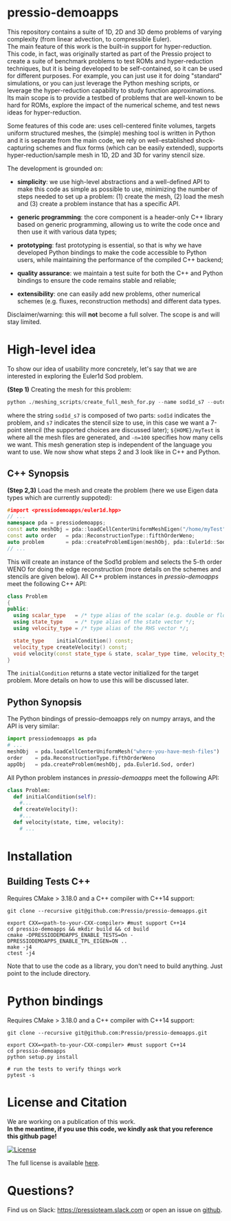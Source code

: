 # pressio-demoapps

This repository contains a suite of 1D, 2D and 3D demo problems of varying complexity (from linear advection, to compressible Euler). <br>
The main feature of this work is the built-in support for hyper-reduction. This code, in fact, was originally started as part of the Pressio project to create a suite of benchmark problems to test ROMs and hyper-reduction techniques, but it is being developed to be self-contained, so it can be used for different purposes. For example, you can just use it for doing "standard" simulations, or you can just leverage the Python meshing scripts, or leverage the hyper-reduction capability to study function approximations. Its main scope is to provide a testbed of problems that are well-known to be hard for ROMs, explore the impact of the numerical scheme, and test news ideas for hyper-reduction.

Some features of this code are: uses cell-centered finite volumes, targets uniform structured meshes, the (simple) meshing tool is written in Python and it is separate from the main code, we rely on well-established shock-capturing schemes and flux forms (which can be easily extended), supports hyper-reduction/sample mesh in 1D, 2D and 3D for variny stencil size.

The development is grounded on:
- **simplicity**: we use high-level abstractions and a well-defined API to make this code as simple as possible to use, minimizing the number of steps needed to set up a problem: (1) create the mesh, (2) load the mesh and (3) create a problem instance that has a specific API.

- **generic programming**: the core component is a header-only C++ library based on generic programming, allowing us to write the code once and then use it with various data types;

- **prototyping**: fast prototyping is essential, so that is why we have developed Python bindings to make the code accessible to Python users, while maintaining the performance of the compiled C++ backend;

- **quality assurance**: we maintain a test suite for both the C++ and Python bindings to ensure the code remains stable and reliable;

- **extensibility**: one can easily add new problems, other numerical schemes (e.g. fluxes, reconstruction methods) and different data types.

Disclaimer/warning: this will **not** become a full solver. The scope is and will stay limited.


# High-level idea

To show our idea of usability more concretely, let's say that we are interested in exploring the Euler1d Sod problem.

**(Step 1)** Creating the mesh for this problem:
```py
python ./meshing_scripts/create_full_mesh_for.py --name sod1d_s7 --outdir ${HOME}/myTest -n 100
```
where the string `sod1d_s7` is composed of two parts: `sod1d` indicates the problem, and `s7` indicates the stencil size to use, in this case we want a 7-point stencil (the supported choices are discussed later); `${HOME}/myTest` is where all the mesh files are generated, and `-n=100` specifies how many cells we want. This mesh generation step is independent of the language you want to use. We now show what steps 2 and 3 look like in C++ and Python.

## C++ Synopsis

**(Step 2,3)** Load the mesh and create the problem (here we use Eigen data types which are currently suppoted):
```c++
#import <pressiodemoapps/euler1d.hpp>
// ...
namespace pda = pressiodemoapps;
const auto meshObj = pda::loadCellCenterUniformMeshEigen("/home/myTest");
const auto order   = pda::ReconstructionType::fifthOrderWeno;
auto problem       = pda::createProblemEigen(meshObj, pda::Euler1d::Sod, order);
// ...
```
This will create an instance of the Sod1d problem and selects the 5-th order WENO for doing the edge reconstruction (more details on the schemes and stencils are given below). All C++ problem instances in *pressio-demoapps* meet the following C++ API:
```cpp
class Problem
{
public:
  using scalar_type   = /* type alias of the scalar (e.g. double or float) */;
  using state_type    = /* type alias of the state vector */;
  using velocity_type = /* type alias of the RHS vector */;

  state_type    initialCondition() const;
  velocity_type createVelocity() const;
  void velocity(const state_type & state, scalar_type time, velocity_type & velocity);
}
```
The `initialCondition` returns a state vector initialized for the target problem.
More details on how to use this will be discussed later.


## Python Synopsis

The Python bindings of pressio-demoapps rely on numpy arrays, and the API is very similar:
```py
import pressiodemoapps as pda
# ...
meshObj  = pda.loadCellCenterUniformMesh("where-you-have-mesh-files")
order    = pda.ReconstructionType.fifthOrderWeno
appObj   = pda.createProblem(meshObj, pda.Euler1d.Sod, order)
```
All Python problem instances in *pressio-demoapps* meet the following API:
```py
class Problem:
  def initialCondition(self):
    #...
  def createVelocity():
    #...
  def velocity(state, time, velocity):
    # ...
```


# Installation

## Building Tests C++
Requires CMake > 3.18.0 and a C++ compiler with C++14 support:

```
git clone --recursive git@github.com:Pressio/pressio-demoapps.git

export CXX=<path-to-your-CXX-compiler> #must support C++14
cd pressio-demoapps && mkdir build && cd build
cmake -DPRESSIODEMOAPPS_ENABLE_TESTS=On -DPRESSIODEMOAPPS_ENABLE_TPL_EIGEN=ON ..
make -j4
ctest -j4
```
Note that to use the code as a library, you don't need to build anything.
Just point to the include directory.

# Python bindings
Requires CMake > 3.18.0 and a C++ compiler with C++14 support:

```
git clone --recursive git@github.com:Pressio/pressio-demoapps.git

export CXX=<path-to-your-CXX-compiler> #must support C++14
cd pressio-demoapps
python setup.py install

# run the tests to verify things work
pytest -s
```





<!-- ## 1d Problems: Sod, Lax -->

<!-- Mesh generation: -->
<!-- ```py -->
<!-- python ./meshing_scripts/create_full_mesh_for.py --name sod1d_s<3,7> -n <N> -outDir <somewhere> -->
<!-- python ./meshing_scripts/create_full_mesh_for.py --name lax1d_s<3,7> -n <N> -outDir <somewhere> -->
<!-- ``` -->

<!-- C++ problem object syntax: -->
<!-- ```c++ -->
<!-- namespace pda      = pressiodemoapps; -->
<!-- const auto meshObj = pda::loadCellCenterUniformMeshEigen(<mesh-path-string>); -->
<!-- const auto probId  = pda::euler1dproblemsEnum::{sod, lax} -->
<!-- const auto order   = pda::reconstructionEnum::{firstOrder, fifthOrderWeno}; -->
<!-- auto appObj        = pda::createEuler1dEigen(meshObj, order, probId); -->
<!-- ``` -->

<!-- Python object syntax: -->
<!-- ```py -->
<!-- meshO    = loadCellCenterUniformMesh(meshPath) -->
<!-- probId   = euler1d.{sod, lax} -->
<!-- appObj   = createEuler1dProblem(meshO, reconstructWith.fifthOrderWeno, probId) -->
<!-- ``` -->

<!-- ## 2d problems: Sedov, Riemann -->

<!-- Mesh generation: -->
<!-- ```py -->
<!-- python ./meshing_scripts/create_full_mesh_for.py --name sedov2d_s<3,7> -n <Nx> <Ny> -outDir <somewhere> -->
<!-- python ./meshing_scripts/create_full_mesh_for.py --name riemann2d_s<3,7> -n <Nx> <Ny> -outDir <somewhere> -->
<!-- ``` -->

<!-- C++ problem object syntax: -->
<!-- ```c++ -->
<!-- namespace pda      = pressiodemoapps; -->
<!-- const auto meshObj = pda::loadCellCenterUniformMeshEigen(<mesh-path-string>); -->
<!-- const auto probId  = pda::euler2dproblemsEnum::{sedov, riemann}; -->
<!-- const auto order   = pda::reconstructionEnum::{firstOrder, fifthOrderWeno}; -->
<!-- auto appObj        = pda::createEuler1dEigen(meshObj, order, probId); -->
<!-- ``` -->

<!-- Python object syntax: -->
<!-- ```py -->
<!-- meshO    = loadCellCenterUniformMesh(meshPath) -->
<!-- probId   = euler2d.{sedov, riemann} -->
<!-- appObj   = createEuler1dProblem(meshO, reconstructWith.fifthOrderWeno, probId) -->

<!-- ``` -->

# License and Citation

We are working on a publication of this work. <br>
**In the meantime, if you use this code, we kindly ask that you reference this github page!**

[![License](https://img.shields.io/badge/License-BSD%203--Clause-blue.svg)](https://opensource.org/licenses/BSD-3-Clause)

The full license is available [here](https://pressio-demosapps.github.io/various/license/).


# Questions?
Find us on Slack: https://pressioteam.slack.com or open an issue on [github](https://github.com/Pressio/pressio-tutorials).
